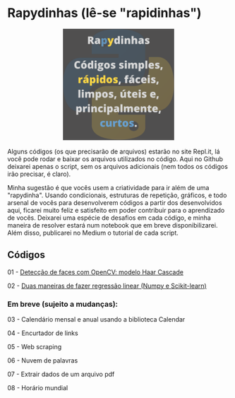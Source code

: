 # Rapydinhas (lê-se "rapidinhas")

<p align="center">
  <img src="https://github.com/Patotricks15/Rapydinhas/blob/main/Rapydinhas%20OFICIAL.png" width="50%" title="hover text">
</p>


Alguns códigos (os que precisarão de arquivos) estarão no site Repl.it, lá você pode rodar e baixar os arquivos utilizados no código. Aqui no Github deixarei apenas o script, sem os arquivos adicionais (nem todos os códigos irão precisar, é claro).

Minha sugestão é que vocês usem a criatividade para ir além de uma "rapydinha". Usando condicionais, estruturas de repetição, gráficos, e todo arsenal de vocês para desenvolverem códigos a partir dos desenvolvidos aqui, ficarei muito feliz e satisfeito em poder contribuir para o aprendizado de vocês. Deixarei uma espécie de desafios em cada código, e minha maneira de resolver estará num notebook que em breve disponibilizarei. Além disso, publicarei no Medium o tutorial de cada script.

## Códigos

01 - [Detecção de faces com OpenCV: modelo Haar Cascade](https://github.com/Patotricks15/Rapydinhas/tree/main/Detec%C3%A7%C3%A3o%20de%20faces%20(OpenCV%20%2B%20Haar%20Cascade))

02 - [Duas maneiras de fazer regressão linear (Numpy e Scikit-learn)](https://github.com/Patotricks15/Rapydinhas/tree/main/Regress%C3%A3o%20linear%20simples%20(Numpy%20e%20Scikit-learn))

### Em breve (sujeito a mudanças):

03 - Calendário mensal e anual usando a biblioteca Calendar

04 - Encurtador de links

05 - Web scraping

06 - Nuvem de palavras

07 - Extrair dados de um arquivo pdf

08 - Horário mundial
